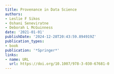 ```yaml
---
title: Provenance in Data Science
authors:
- Leslie F Sikos
- Oshani Seneviratne
- Deborah L McGuinness
date: '2021-01-01'
publishDate: '2024-12-28T20:43:59.894919Z'
publication_types:
- book
publication: '*Springer*'
links:
- name: URL
  url: https://doi.org/10.1007/978-3-030-67681-0
---
```

